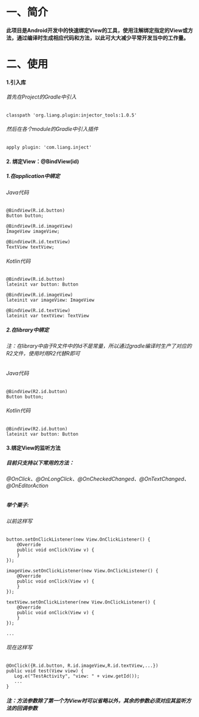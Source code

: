 # 一、简介

#### 此项目是Android开发中的快速绑定View的工具，使用注解绑定指定的View或方法，通过编译时生成相应代码和方法，以此可大大减少平常开发当中的工作量。


# 二、使用

#### 1.引入库
###### 首先在Project的Gradle中引入
```
classpath 'org.liang.plugin:injector_tools:1.0.5'
```
###### 然后在各个module的Gradle中引入插件
```
apply plugin: 'com.liang.inject'
```

#### 2. 绑定View：@BindView(id)

##### 1.在application中绑定

###### Java代码
```
@BindView(R.id.button)
Button button;

@BindView(R.id.imageView)
ImageView imageView;

@BindView(R.id.textView)
TextView textView;
```
###### Kotlin代码
```
@BindView(R.id.button)
lateinit var button: Button

@BindView(R.id.imageView)
lateinit var imageView: ImageView

@BindView(R.id.textView)
lateinit var textView: TextView
```
##### 2.在library中绑定

###### 注：在library中由于R文件中的Id不是常量，所以通过gradle编译时生产了对应的R2文件，使用时用R2代替R即可

###### Java代码
```
@BindView(R2.id.button)
Button button;
```
###### Kotlin代码
```
@BindView(R2.id.button)
lateinit var button: Button
```
#### 3.绑定View的监听方法
##### 目前只支持以下常用的方法：
###### @OnClick、@OnLongClick、@OnCheckedChanged、@OnTextChanged、@OnEditorAction
##### 举个栗子:
###### 以前这样写
```
button.setOnClickListener(new View.OnClickListener() {
    @Override
    public void onClick(View v) {
    }
});

imageView.setOnClickListener(new View.OnClickListener() {
    @Override
    public void onClick(View v) {
    }
});

textView.setOnClickListener(new View.OnClickListener() {
    @Override
    public void onClick(View v) {
    }
});

...
```
###### 现在这样写
```
@OnClick({R.id.button, R.id.imageView,R.id.textView,...})
public void test(View view) {
   Log.e("TestActivity", "view: " + view.getId());
   ...
}
```
##### 注：方法参数除了第一个为View时可以省略以外，其余的参数必须对应其监听方法的回调参数
